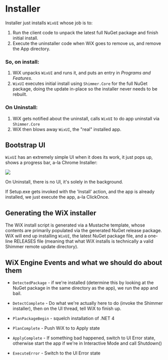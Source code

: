 # Installer

Installer just installs `WixUI` whose job is to:

1. Run the client code to unpack the latest full NuGet package and finish
   initial install.
1. Execute the uninstaller code when WiX goes to remove us, and remove the App
   directory.

### So, on install:

1. WiX unpacks `WixUI` and runs it, and puts an entry in *Programs and
   Features*.
1. `WixUI` executes initial install using `Shimmer.Core` for the full
   NuGet package, doing the update in-place so the installer never needs to be
   rebuilt.  

### On Uninstall:

1. WiX gets notified about the uninstall, calls `WixUI` to do app
   uninstall via `Shimmer.Core`
1. WiX then blows away `WixUI`, the "real" installed app.

## Bootstrap UI

`WixUI` has an extremely simple UI when it does its work, it just pops
up, shows a progress bar, a-la Chrome Installer:

![](http://t0.gstatic.com/images?q=tbn:ANd9GcS_DuuEyOX1lfeo_jDetHLiE17pp_4M-Xerj2ieGEkvQQ4h83w57IL5KD6Kzw)

On Uninstall, there is no UI, it's solely in the background.

If Setup.exe gets invoked with the 'Install' action, and the app is already
installed, we just execute the app, a-la ClickOnce.

## Generating the WiX installer

The WiX install script is generated via a Mustache template, whose contents
are primarily populated via the generated NuGet release package. WiX will end
up installing `WixUI`, the latest NuGet package file, and a one-line
RELEASES file (meaning that what WiX installs is technically a valid Shimmer
remote update directory).

## WiX Engine Events and what we should do about them

* `DetectedPackage` - if we're installed (determine this by looking at the
   NuGet package in the same directory as the app), we run the app and bail.

* `DetectComplete` - Do what we're actually here to do (invoke the Shimmer
  installer), then on the UI thread, tell WiX to finish up.

* `PlanPackageBegin` - squelch installation of .NET 4

* `PlanComplete` - Push WiX to to Apply state

* `ApplyComplete` - If something bad happened, switch to UI Error state,
  otherwise start the app if we're in Interactive Mode and call Shutdown()

* `ExecuteError` - Switch to the UI Error state
